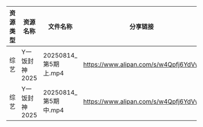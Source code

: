 | 资源类型 | 资源名称      | 文件名称              | 分享链接                                 | 更新时间                |
| ---- | --------- | ----------------- | ------------------------------------ | ------------------- |
| 综艺   | Y一饭封神2025 | 20250814_第5期上.mp4 | https://www.alipan.com/s/w4Qpfj6YdVw | 2025-08-15 00:02:42 |
| 综艺   | Y一饭封神2025 | 20250814_第5期中.mp4 | https://www.alipan.com/s/w4Qpfj6YdVw | 2025-08-15 00:02:41 |
